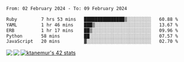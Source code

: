 <!--START_SECTION:waka-->

```txt
From: 02 February 2024 - To: 09 February 2024

Ruby         7 hrs 53 mins   ███████████████▒░░░░░░░░░   60.88 %
YAML         1 hr 46 mins    ███▒░░░░░░░░░░░░░░░░░░░░░   13.67 %
ERB          1 hr 17 mins    ██▒░░░░░░░░░░░░░░░░░░░░░░   09.96 %
Python       58 mins         ██░░░░░░░░░░░░░░░░░░░░░░░   07.57 %
JavaScript   20 mins         ▓░░░░░░░░░░░░░░░░░░░░░░░░   02.70 %
```

<!--END_SECTION:waka-->
<a href="https://github.com/anuraghazra/github-readme-stats">
  <img align="left" src="https://github-readme-stats.vercel.app/api?username=Tanesan&count_private=true&show_icons=true" />
<img align="left" src="https://github-readme-stats.vercel.app/api/top-langs/?username=Tanesan" />
</a>

[![ktanemur's 42 stats](https://badge42.vercel.app/api/v2/cl1wslf6s002109l771rng2w8/stats?cursusId=21&coalitionId=62)](https://github.com/JaeSeoKim/badge42)
